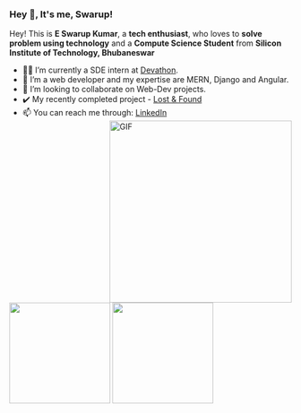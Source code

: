 ### Hey 👋, It's me, Swarup!

Hey! This is **E Swarup Kumar**, a **tech enthusiast**, who loves to **solve problem using technology** and a **Compute Science Student** from **Silicon Institute of Technology, Bhubaneswar**
<!-- - 🔭 I’m currently working on Data Structures and Algorithms -->
- 👨‍💻 I’m currently a SDE intern at [Devathon](https://devathon.com/).
- 🌱 I’m a web developer and my expertise are MERN, Django and Angular.
- 👯 I’m looking to collaborate on Web-Dev projects.
- ✔️ My recently completed project - [Lost & Found](https://lfs-project.herokuapp.com/)
- 📫 You can reach me through: [LinkedIn](https://www.linkedin.com/in/e-swarup-kumar/)
  <img align="right" alt="GIF" src="https://media.giphy.com/media/SWoSkN6DxTszqIKEqv/giphy.gif" width="325"/>

<br>

<img height="180em" src="https://github-readme-stats-eight-theta.vercel.app/api?username=eswarupkumar&show_icons=true&include_all_commits=true&count_private=true&theme=radical"/>&nbsp;<img height="180em" src="https://github-readme-stats-eight-theta.vercel.app/api/top-langs/?username=eswarupkumar&layout=compact&langs_count=8&count_private=true&theme=radical"/>
